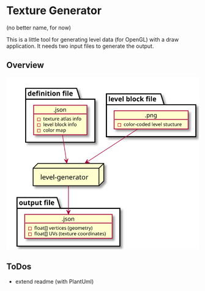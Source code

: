 # Texture Generator
(no better name, for now)

This is a little tool for generating level data (for OpenGL) with a draw application.
It needs two input files to generate the output.

## Overview
![overview][overview]


## ToDos

- extend readme (with PlantUml)

[overview]: images/Overview.svg